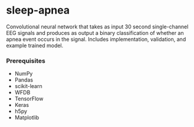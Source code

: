 # sleep-apnea

Convolutional neural network that takes as input 30 second single-channel EEG signals and produces as output a binary classification of whether an apnea event occurs in the signal. Includes implementation, validation, and example trained model.

### Prerequisites

* NumPy
* Pandas
* scikit-learn
* WFDB
* TensorFlow
* Keras
* h5py
* Matplotlib
